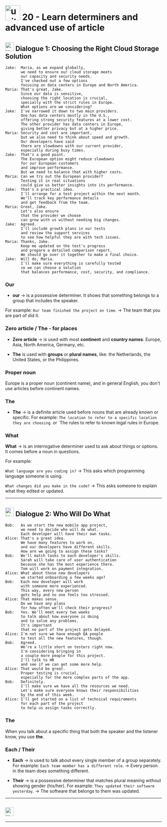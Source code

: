 # <img width="48" height="48" src="https://img.icons8.com/emoji/48/united-kingdom-emoji.png" alt="united-kingdom-emoji"/> 20 - Learn determiners and advanced use of article

## <img width="28" height="28" src="https://img.icons8.com/emoji/28/united-kingdom-emoji.png" alt="united-kingdom-emoji"/> Dialogue 1: Choosing the Right Cloud Storage Solution

```
Jake:  Maria, as we expand globally,
       we need to ensure our cloud storage meets
       our capacity and security needs.
       I've checked out a few options
       focusing on data centers in Europe and North America.
Maria: That's great, Jake.
       Since our data is sensitive,
       choosing the right location is crucial,
       specially with the strict rules in Europe.
       What options are we considering?
Jake:  I've narrowed it down to two main providers.
       One has data centers mostly in the U.S.,
       offering strong security features at a lower cost.
       The other provider has data centers in Europe,
       giving better privacy but at a higher price.
Maria: Security and cost are important,
       but we also need to think about speed and growth.
       Our developers have said
       there are slowdowns with our current provider,
       especially during busy times.
Jake:  That's a good point.
       The European option might reduce slowdowns
       for our European customers
       and improve performance.
       But we need to balance that with higher costs.
Maria: Can we try out the European provider?
       Testing it in real situations
       could give us better insights into its performance.
Jake:  That's a practical idea.
       I'll arrange for a test project within the next month.
       We'll track key performance details
       and get feedback from the team.
Maria: Great, Jake.
       Let's also ensure
       that the provider we choose
       can grow with us without needing big changes.
Jake:  Agreed.
       I'll include growth plans in our tests
       and review the support services
       to see how helpful they are with tech issues.
Maria: Thanks, Jake.
       Keep me updated on the test's progress
       and prepare a detailed comparison report.
       We should go over it together to make a final choice.
Jake:  Will do, Maria.
       I'll make sure everything is carefully tested
       so we can choose a solution
       that balances performance, cost, security, and compliance.
```

### Our

- **our** -> is a possessive determiner. It shows that something belongs to a group that includes the speaker.

For example: `Our team finished the project on time`. -> The team that you are part of did it.

### Zero article / The - for places

- **Zero article** -> is used with most **continent** and **country names**: Europe, Asia, North America, Germany, etc.

- **The** is used with **groups** or **plural names**, like: the Netherlands, the United States, or the Philippines.

### Proper noun

Europe is a proper noun (continent name), and in general English, you don't use articles before continent names.

### The

- **The** -> is a definite article used before nouns that are already known or specific.  For example: `The location to refer to a specific location they are choosing`. or `The rules to refer to known legal rules in Europe.

### What

**What** -> is an interrogative determiner used to ask about things or options. It comes before a noun in questions. 

For example:

`What language are you coding in?` -> This asks which programming language someone is using.

`What changes did you make in the code?` -> This asks someone to explain what they edited or updated.

---

## <img width="28" height="28" src="https://img.icons8.com/emoji/28/united-kingdom-emoji.png" alt="united-kingdom-emoji"/> Dialogue 2: Who Will Do What

```
Bob:   As we start the new mobile app project,
       we need to decide who will do what.
       Each developer will have their own tasks.
Alice: That's a great idea.
       We have many features to work on,
       and our developers have different skills.
       How are we going to assign these tasks?
Bob:   We'll match tasks to each developer's skills.
       Sarah will take care of user authentication
       because she has the most experience there.
       Tom will work on payment integration.
Alice: What about those new developers
       we started onboarding a few weeks ago?
Bob:   Each new developer will work
       with someone more experienced.
       This way, every new person
       gets help and no one feels too stressed.
Alice: That makes sense.
       Do we have any plans
       for how often we'll check their progress?
Bob:   Yes. We'll meet every two weeks
       to talk about how everyone is doing
       and to solve any problems.
       It's important
       that no part of the project gets delayed.
Alice: I'm not sure we have enough QA people
       to test all the new features, though.
Bob:   Agreed.
       We're a little short on testers right now.
       I'm considering bringing in
       a couple more people for this project.
       I'll talk to HR
       and see if we can get some more help.
Alice: That would be great.
       Proper testing is crucial,
       especially for the more complex parts of the app.
Bob:   Definitely.
       I'll make sure we have all the resources we need.
       Let's make sure everyone knows their responsibilities
       by the end of this week.
Alice: I'll get started on a list of technical requirements
       for each part of the project
       to help us assign tasks correctly.
```

### The

When you talk about a specific thing that both the speaker and the listener know, you use **the**.

### Each / Their

- **Each** ->  is used to talk about every single member of a group separately. For example: `Each team member has a different role`. -> Every person in the team does something different.

- **Their** ->  is a possessive determiner that matches plural meaning without showing gender (his/her). For example: `They updated their software yesterday`. -> The software that belongs to them was updated.

---

## <img width="28" height="28" src="https://img.icons8.com/emoji/28/united-kingdom-emoji.png" alt="united-kingdom-emoji"/>

---
